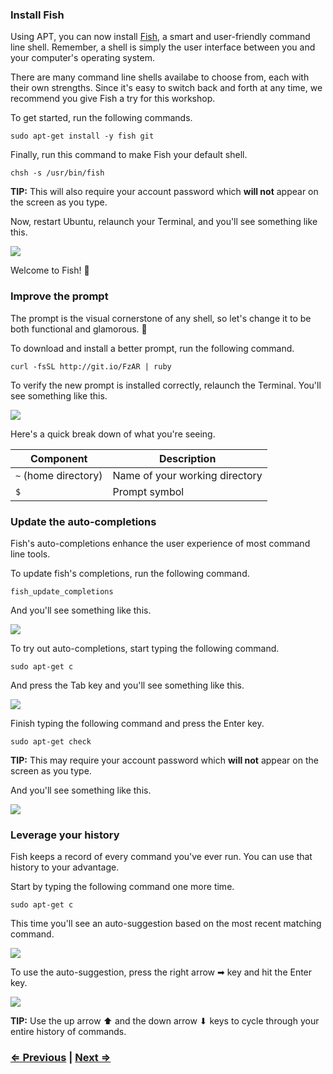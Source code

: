 ### Install Fish

Using APT, you can now install [Fish](http://fishshell.com/), a smart and user-friendly command line shell. Remember, a shell is simply the user interface between you and your computer's operating system.

There are many command line shells availabe to choose from, each with their own strengths. Since it's easy to switch back and forth at any time, we recommend you give Fish a try for this workshop.

To get started, run the following commands.

```
sudo apt-get install -y fish git
```

Finally, run this command to make Fish your default shell.

```
chsh -s /usr/bin/fish
```

**TIP:** This will also require your account password which **will not** appear on the screen as you type.

Now, restart Ubuntu, relaunch your Terminal, and you'll see something like this.

![](https://i.imgur.com/WyUWiaK.png)

Welcome to Fish! :tropical_fish:


### Improve the prompt

The prompt is the visual cornerstone of any shell, so let's change it to be both functional and glamorous. :nail_care:

To download and install a better prompt, run the following command.

```
curl -fsSL http://git.io/FzAR | ruby
```

To verify the new prompt is installed correctly, relaunch the Terminal. You'll see something like this.

![](https://i.imgur.com/e1Rdz6H.png)

Here's a quick break down of what you're seeing.

| Component             | Description                            |
| --------------------- | -------------------------------------- |
| `~` (home directory)  | Name of your working directory         |
| `$`                   | Prompt symbol                          |


### Update the auto-completions

Fish's auto-completions enhance the user experience of most command line tools.

To update fish's completions, run the following command.

```
fish_update_completions
```

And you'll see something like this.

![](https://imgur.com/weyOeJW.png)

To try out auto-completions, start typing the following command.

```
sudo apt-get c
```

And press the Tab key and you'll see something like this.

![](https://i.imgur.com/Xq4MDsz.png)

Finish typing the following command and press the Enter key.

```
sudo apt-get check
```

**TIP:** This may require your account password which **will not** appear on the screen as you type.

And you'll see something like this.

![](https://i.imgur.com/vUJpOzC.png)


### Leverage your history

Fish keeps a record of every command you've ever run. You can use that history to your advantage.

Start by typing the following command one more time.

```
sudo apt-get c
```

This time you'll see an auto-suggestion based on the most recent matching command.

![](https://i.imgur.com/VfgM4Zw.png)

To use the auto-suggestion, press the right arrow ➡ key and hit the Enter key.

![](https://i.imgur.com/aj9rzhz.png)

**TIP:** Use the up arrow ⬆ and the down arrow ⬇ keys to cycle through your entire history of commands.


### [⇐ Previous](2_apt.md) | [Next ⇒](4_sublime_text.md)
